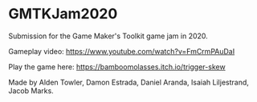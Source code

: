 # GMTKJam2020
Submission for the Game Maker's Toolkit game jam in 2020.

Gameplay video: https://www.youtube.com/watch?v=FmCrmPAuDaI

Play the game here: https://bamboomolasses.itch.io/trigger-skew

Made by Alden Towler, Damon Estrada, Daniel Aranda, Isaiah Liljestrand, Jacob Marks.
